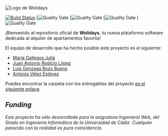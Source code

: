 ![Logo de Wolidays](https://i.imgur.com/yvDiDp9.png)

[![Build Status](https://saucelabs.com/browser-matrix/avleze.svg)](https://saucelabs.com/beta/builds/372d29e3d0fc4c8c9d09dd5300150843)
[![Quality Gate](http://ec2-18-237-71-231.us-west-2.compute.amazonaws.com:9000/api/badges/gate?key=es.uca%3Awolidays)
[![Quality Gate](http://ec2-18-237-71-231.us-west-2.compute.amazonaws.com:9000/api/badges/measure?key=es.uca%3Awolidays&metric=bugs)
[![Quality Gate](http://ec2-18-237-71-231.us-west-2.compute.amazonaws.com:9000/api/badges/measure?key=es.uca%3Awolidays&metric=test_success_density)
[![Quality Gate](http://ec2-18-237-71-231.us-west-2.compute.amazonaws.com:9000/api/badges/measure?key=es.uca%3Awolidays&metric=code_smells)

¡Bienvenido al repositorio oficial de **Wolidays**, tu nueva plataforma software dedicada al alquiler de apartamentos favorita! 

El equipo de desarrollo que ha hecho posible este proyecto es el siguiente:

* [María Gallegos Juliá](https://github.com/mgallegosjulia)
* [Juan Antonio Rodicio López](https://github.com/juanrodicio)
* [Luis Gonzaga Rozo Bueno](https://github.com/luisrozo)
* [Antonio Vélez Estévez](https://github.com/avleze)

Puedes encontrar la carpeta con los entregables del proyecto [en el siguiente enlace](https://drive.google.com/drive/folders/1QdqgGdYmXNcF0Nbxzy9eh8fjJj-ET3Hb).

## *Funding*

*Este proyecto ha sido desarrollado para la asignatura Ingeniería Web, del Grado en Ingeniería Informática de la Universidad de Cádiz. Cualquier parecido con la realidad es pura coincidencia.*
